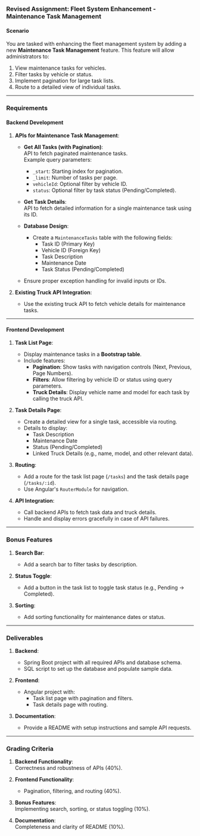 ### **Revised Assignment: Fleet System Enhancement - Maintenance Task Management**

#### **Scenario**
You are tasked with enhancing the fleet management system by adding a new **Maintenance Task Management** feature. This feature will allow administrators to:
1. View maintenance tasks for vehicles.
2. Filter tasks by vehicle or status.
3. Implement pagination for large task lists.
4. Route to a detailed view of individual tasks.

---

### **Requirements**

#### **Backend Development**
1. **APIs for Maintenance Task Management**:
   - **Get All Tasks (with Pagination)**:  
     API to fetch paginated maintenance tasks.  
     Example query parameters:  
     - `_start`: Starting index for pagination.  
     - `_limit`: Number of tasks per page.  
     - `vehicleId`: Optional filter by vehicle ID.  
     - `status`: Optional filter by task status (Pending/Completed).  

   - **Get Task Details**:  
     API to fetch detailed information for a single maintenance task using its ID.

   - **Database Design**:  
     - Create a `MaintenanceTasks` table with the following fields:  
       - Task ID (Primary Key)
       - Vehicle ID (Foreign Key)
       - Task Description
       - Maintenance Date
       - Task Status (Pending/Completed)

   - Ensure proper exception handling for invalid inputs or IDs.

2. **Existing Truck API Integration**:  
   - Use the existing truck API to fetch vehicle details for maintenance tasks.

---

#### **Frontend Development**
1. **Task List Page**:
   - Display maintenance tasks in a **Bootstrap table**.
   - Include features:
     - **Pagination**: Show tasks with navigation controls (Next, Previous, Page Numbers).
     - **Filters**: Allow filtering by vehicle ID or status using query parameters. 
     - **Truck Details**: Display vehicle name and model for each task by calling the truck API.

2. **Task Details Page**:
   - Create a detailed view for a single task, accessible via routing.
   - Details to display:
     - Task Description
     - Maintenance Date
     - Status (Pending/Completed)
     - Linked Truck Details (e.g., name, model, and other relevant data).

3. **Routing**:
   - Add a route for the task list page (`/tasks`) and the task details page (`/tasks/:id`).
   - Use Angular's `RouterModule` for navigation.

4. **API Integration**:
   - Call backend APIs to fetch task data and truck details.
   - Handle and display errors gracefully in case of API failures.

---

### **Bonus Features**
1. **Search Bar**:  
   - Add a search bar to filter tasks by description.

2. **Status Toggle**:  
   - Add a button in the task list to toggle task status (e.g., Pending → Completed).

3. **Sorting**:  
   - Add sorting functionality for maintenance dates or status.

---

### **Deliverables**
1. **Backend**:  
   - Spring Boot project with all required APIs and database schema.
   - SQL script to set up the database and populate sample data.

2. **Frontend**:  
   - Angular project with:
     - Task list page with pagination and filters.
     - Task details page with routing.

3. **Documentation**:  
   - Provide a README with setup instructions and sample API requests.

---

### **Grading Criteria**
1. **Backend Functionality**:  
   Correctness and robustness of APIs (40%).

2. **Frontend Functionality**:  
   - Pagination, filtering, and routing (40%).

3. **Bonus Features**:  
   Implementing search, sorting, or status toggling (10%).

4. **Documentation**:  
   Completeness and clarity of README (10%).

